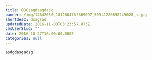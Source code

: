 ```yaml
---
title: GDGsagdsagdasg
banner: /img/14642050_1812804765669097_50941280698249028_n.jpg
shortdesc: dsagsad
updatedDate: 2016-11-03T03:23:57.873Z
cmsUserSlug: ""
date: 2016-10-27T16:00:00.000Z
categories: null
---
```


```
asdgdasgadsg
```